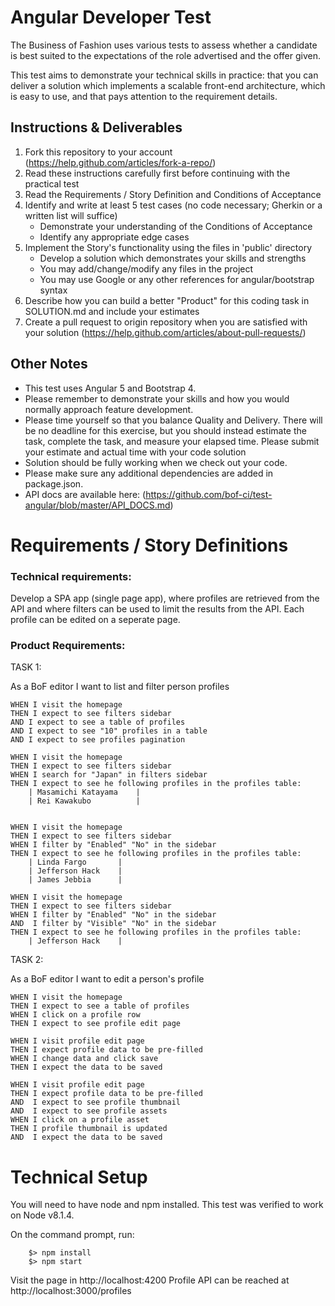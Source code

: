 Angular Developer Test
======================
The Business of Fashion uses various tests to assess whether a candidate is best suited to the expectations of the role advertised and the offer given.

This test aims to demonstrate your technical skills in practice: that you can deliver a solution which implements a scalable front-end architecture, which is easy to use, and that pays attention to the requirement details.

Instructions & Deliverables
---------------------------

1. Fork this repository to your account (https://help.github.com/articles/fork-a-repo/)
2. Read these instructions carefully first before continuing with the practical test
3. Read the Requirements / Story Definition and Conditions of Acceptance
4. Identify and write at least 5 test cases (no code necessary; Gherkin or a written list will suffice)
    - Demonstrate your understanding of the Conditions of Acceptance
    - Identify any appropriate edge cases
5. Implement the Story's functionality using the files in 'public' directory
    - Develop a solution which demonstrates your skills and strengths
    - You may add/change/modify any files in the project
    - You may use Google or any other references for angular/bootstrap syntax
6. Describe how you can build a better "Product" for this coding task in SOLUTION.md and include your estimates
7. Create a pull request to origin repository when you are satisfied with your solution (https://help.github.com/articles/about-pull-requests/) 


Other Notes
-----------

- This test uses Angular 5 and Bootstrap 4.
- Please remember to demonstrate your skills and how you would normally approach feature development.
- Please time yourself so that you balance Quality and Delivery. There will be no deadline for this exercise, but you should instead estimate the task, complete the task, and measure your elapsed time. Please submit your estimate and actual time with your code solution
- Solution should be fully working when we check out your code.
- Please make sure any additional dependencies are added in package.json.
- API docs are available here: (https://github.com/bof-ci/test-angular/blob/master/API_DOCS.md)


Requirements / Story Definitions
================================

### Technical requirements:

Develop a SPA app (single page app), where profiles are retrieved from the API and where filters can be used to limit the results from the API. Each profile can be edited on a seperate page. 

### Product Requirements:

TASK 1:

As a BoF editor I want to list and filter person profiles

``` gherkin
WHEN I visit the homepage
THEN I expect to see filters sidebar
AND I expect to see a table of profiles
AND I expect to see "10" profiles in a table
AND I expect to see profiles pagination

WHEN I visit the homepage
THEN I expect to see filters sidebar
WHEN I search for "Japan" in filters sidebar
THEN I expect to see he following profiles in the profiles table:
    | Masamichi Katayama    |
    | Rei Kawakubo          |


WHEN I visit the homepage
THEN I expect to see filters sidebar
WHEN I filter by "Enabled" "No" in the sidebar
THEN I expect to see he following profiles in the profiles table:
    | Linda Fargo       |
    | Jefferson Hack    |
    | James Jebbia      |

WHEN I visit the homepage
THEN I expect to see filters sidebar
WHEN I filter by "Enabled" "No" in the sidebar
AND  I filter by "Visible" "No" in the sidebar
THEN I expect to see he following profiles in the profiles table:
    | Jefferson Hack    |

```

TASK 2:

As a BoF editor I want to edit a person's profile

``` gherkin
WHEN I visit the homepage
THEN I expect to see a table of profiles
WHEN I click on a profile row
THEN I expect to see profile edit page

WHEN I visit profile edit page
THEN I expect profile data to be pre-filled
WHEN I change data and click save
THEN I expect the data to be saved

WHEN I visit profile edit page
THEN I expect profile data to be pre-filled
AND  I expect to see profile thumbnail
AND  I expect to see profile assets
WHEN I click on a profile asset
THEN I profile thumbnail is updated
AND  I expect the data to be saved

```

Technical Setup
===============

You will need to have node and npm installed. This test was verified to work on Node v8.1.4.

On the command prompt, run:
```
    $> npm install
    $> npm start
```

Visit the page in http://localhost:4200
Profile API can be reached at http://localhost:3000/profiles


